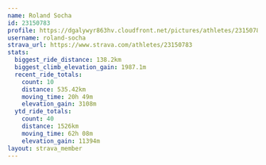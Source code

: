 ```yaml
---
name: Roland Socha
id: 23150783
profile: https://dgalywyr863hv.cloudfront.net/pictures/athletes/23150783/14745672/4/large.jpg
username: roland-socha
strava_url: https://www.strava.com/athletes/23150783
stats:
  biggest_ride_distance: 138.2km
  biggest_climb_elevation_gain: 1987.1m
  recent_ride_totals:
    count: 10
    distance: 535.42km
    moving_time: 20h 49m
    elevation_gain: 3108m
  ytd_ride_totals:
    count: 40
    distance: 1526km
    moving_time: 62h 08m
    elevation_gain: 11394m
layout: strava_member
--- 
```

